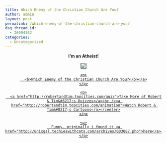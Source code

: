 ```yaml
---
title: Which Enemy of the Christian Church Are You?
author: admin
layout: post
permalink: /which-enemy-of-the-christian-church-are-you/
dsq_thread_id:
  - 26004362
categories:
  - Uncategorized
---
```

<center>
  <b>I&#8217;m an Atheist!</b></p> 
  
  <p>
    <a href="http://robertandtim.topcities.com/quiz/christ/christquiz.html"><img border=1 src="http://blog.lotas-smartman.net/wp-content/uploads/2008/03/atheist.jpg"></p> 
    
    <p>
      <b>Which Enemy of the Christian Church Are You?</b></a>
    </p>
    
    <p>
      <a href="http://robertandtim.topcities.com/quiz">Take More of Robert & Tim&#8217;s Quizzes</a><br /><a href="http://robertandtim.topcities.com/animation">Watch Robert & Tim&#8217;s Cartoons</a></center>
    </p>
    
    <p>
      Funny. originally i found it <a href="http://unixgal.techieswithcats.com/archives/003087.php">here</a>.
    </p>